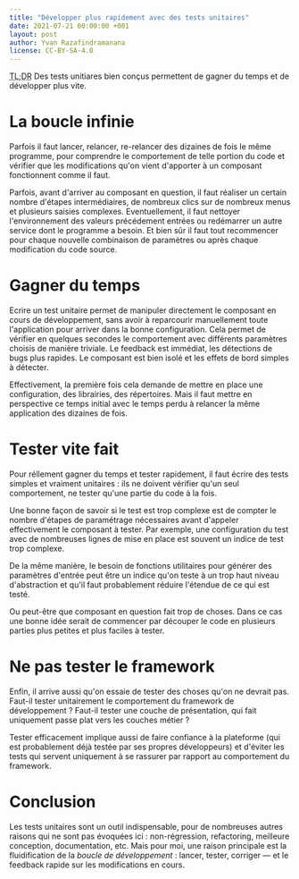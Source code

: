 ```yaml
---
title: "Développer plus rapidement avec des tests unitaires"
date: 2021-07-21 00:00:00 +001
layout: post
author: Yvan Razafindramanana
license: CC-BY-SA-4.0
---
```


<acronym title="En résumé... (Too long; Didn't Read)">TL;DR</acronym> Des tests unitiares bien conçus permettent de gagner du temps et de développer plus vite.

<!--more-->

# La boucle infinie

Parfois il faut lancer, relancer, re-relancer des dizaines de fois le même programme, pour comprendre le comportement de telle portion du code et vérifier que les modifications qu'on vient d'apporter à un composant fonctionnent comme il faut.

Parfois, avant d'arriver au composant en question, il faut réaliser un certain nombre d'étapes intermédiaires, de nombreux clics sur de nombreux menus et plusieurs saisies complexes. Eventuellement, il faut nettoyer l'environnement des valeurs précédement entrées ou redémarrer un autre service dont le programme a besoin. Et bien sûr il faut tout recommencer pour chaque nouvelle combinaison de paramètres ou après chaque modification du code source.

# Gagner du temps

Ecrire un test unitaire permet de manipuler directement le composant en cours de développement, sans avoir à reparcourir manuellement toute l'application pour arriver dans la bonne configuration. Cela permet de vérifier en quelques secondes le comportement avec différents paramètres choisis de manière triviale. Le feedback est immédiat, les détections de bugs plus rapides. Le composant est bien isolé et les effets de bord simples à détecter.

Effectivement, la première fois cela demande de mettre en place une configuration, des librairies, des répertoires. Mais il faut mettre en perspective ce temps initial avec le temps perdu à relancer la même application des dizaines de fois.

# Tester vite fait

Pour réllement gagner du temps et tester rapidement, il faut écrire des tests simples et vraiment unitaires&nbsp;: ils ne doivent vérifier qu'un seul comportement, ne tester qu'une partie du code à la fois.

Une bonne façon de savoir si le test est trop complexe est de compter le nombre d'étapes de paramétrage nécessaires avant d'appeler effectivement le composant à tester. Par exemple, une configuration du test avec de nombreuses lignes de mise en place est souvent un indice de test trop complexe.

De la même manière, le besoin de fonctions utilitaires pour générer des paramètres d'entrée peut être un indice qu'on teste à un trop haut niveau d'abstraction et qu'il faut probablement réduire l'étendue de ce qui est testé.

Ou peut-être que composant en question fait trop de choses. Dans ce cas une bonne idée serait de commencer par découper le code en plusieurs parties plus petites et plus faciles à tester.

# Ne pas tester le framework

Enfin, il arrive aussi qu'on essaie de tester des choses qu'on ne devrait pas. Faut-il tester unitairement le comportement du framework de développement&nbsp;? Faut-il tester une couche de présentation, qui fait uniquement passe plat vers les couches métier&nbsp;? 

Tester efficacement implique aussi de faire confiance à la plateforme (qui est probablement déjà testée par ses propres développeurs) et d'éviter les tests qui servent uniquement à se rassurer par rapport au comportement du framework.

# Conclusion

Les tests unitaires sont un outil indispensable, pour de nombreuses autres raisons qui ne sont pas évoquées ici&nbsp;: non-régression, refactoring, meilleure conception, documentation, etc. Mais pour moi, une raison principale est la fluidification de la *boucle de développement*&nbsp;: lancer, tester, corriger &mdash; et le feedback rapide sur les modifications en cours.
